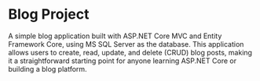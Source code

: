 # Blog Project

A simple blog application built with ASP.NET Core MVC and Entity Framework Core, using MS SQL Server as the database. This application allows users to create, read, update, and delete (CRUD) blog posts, making it a straightforward starting point for anyone learning ASP.NET Core or building a blog platform.

